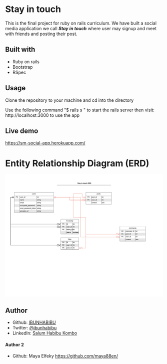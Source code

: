 # Stay in touch
This is the final project for ruby on rails curriculum.
We  have built a social media application we call ***Stay in touch*** where user
may signup and meet with friends and posting their post.

## Built with 
* Ruby on rails
* Bootstrap
* RSpec 

## Usage
Clone the repository to your machine and cd into the directory

Use the following command "$ rails s " to start the rails server then visit: http://localhost:3000 to use the app


## Live demo
https://sm-social-app.herokuapp.com/

# Entity Relationship Diagram (ERD)

![screenshot](https://github.com/IBUNHABIBU/ror-social-scaffold/blob/Milestone-1/docs/ERD.jpeg)

## Author
* Github: [IBUNHABIBU](https://github.com/IBUNHABIBU)
* Twitter: [@ibunhabibu](https://twitter.com/Ibunhabibu)
* LinkedIn: [Salum Habibu Kombo](https://www.linkedin.com/in/salum-habibu/)

#### Author 2 
* Github: Maya Elfeky https://github.com/maya88en/